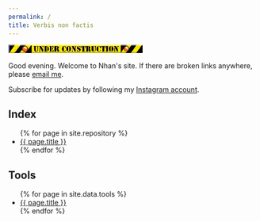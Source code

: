 ```yaml
---
permalink: /
title: Verbis non factis
---
```


<img alt="Under construction" src="/files/underconstruction.gif">

Good evening. Welcome to Nhan's site. If there are broken links anywhere, please [email me](mailto:nhtnhanbn@gmail.com).

Subscribe for updates by following my [Instagram account](https://instagram.com/nhan.an.victorian).

## Index

<ul class="pages">
  {% for page in site.repository %}
    <li><a href="{{ page.url }}">{{ page.title }}</a></li>
  {% endfor %}
</ul>

## Tools

<ul class="pages">
  {% for page in site.data.tools %}
    <li><a href="{{ page.url }}">{{ page.title }}</a></li>
  {% endfor %}
</ul>
